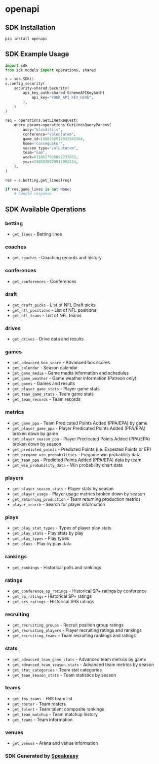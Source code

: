 # openapi

<!-- Start SDK Installation -->
## SDK Installation

```bash
pip install openapi
```
<!-- End SDK Installation -->

<!-- Start SDK Example Usage -->
## SDK Example Usage

```python
import sdk
from sdk.models import operations, shared

s = sdk.SDK()
s.config_security(
    security=shared.Security(
        api_key_auth=shared.SchemeAPIKeyAuth(
            api_key="YOUR_API_KEY_HERE",
        ),
    )
)
    
req = operations.GetLinesRequest(
    query_params=operations.GetLinesQueryParams(
        away="blanditiis",
        conference="voluptatem",
        game_id=1968362912832942364,
        home="consequatur",
        season_type="voluptatem",
        team="nam",
        week=6118617986052237062,
        year=2385020320511952434,
    ),
)
    
res = s.betting.get_lines(req)

if res.game_lines is not None:
    # handle response
```
<!-- End SDK Example Usage -->

<!-- Start SDK Available Operations -->
## SDK Available Operations

### betting

* `get_lines` - Betting lines

### coaches

* `get_coaches` - Coaching records and history

### conferences

* `get_conferences` - Conferences

### draft

* `get_draft_picks` - List of NFL Draft picks
* `get_nfl_positions` - List of NFL positions
* `get_nfl_teams` - List of NFL teams

### drives

* `get_drives` - Drive data and results

### games

* `get_advanced_box_score` - Advanced box scores
* `get_calendar` - Season calendar
* `get_game_media` - Game media information and schedules
* `get_game_weather` - Game weather information (Patreon only)
* `get_games` - Games and results
* `get_player_game_stats` - Player game stats
* `get_team_game_stats` - Team game stats
* `get_team_records` - Team records

### metrics

* `get_game_ppa` - Team Predicated Points Added (PPA/EPA) by game
* `get_player_game_ppa` - Player Predicated Points Added (PPA/EPA) broken down by game
* `get_player_season_ppa` - Player Predicated Points Added (PPA/EPA) broken down by season
* `get_predicted_points` - Predicted Points (i.e. Expected Points or EP)
* `get_pregame_win_probabilities` - Pregame win probability data
* `get_team_ppa` - Predicted Points Added (PPA/EPA) data by team
* `get_win_probability_data` - Win probability chart data

### players

* `get_player_season_stats` - Player stats by season
* `get_player_usage` - Player usage metrics broken down by season
* `get_returning_production` - Team returning production metrics
* `player_search` - Search for player information

### plays

* `get_play_stat_types` - Types of player play stats
* `get_play_stats` - Play stats by play
* `get_play_types` - Play types
* `get_plays` - Play by play data

### rankings

* `get_rankings` - Historical polls and rankings

### ratings

* `get_conference_sp_ratings` - Historical SP+ ratings by conference
* `get_sp_ratings` - Historical SP+ ratings
* `get_srs_ratings` - Historical SRS ratings

### recruiting

* `get_recruiting_groups` - Recruit position group ratings
* `get_recruiting_players` - Player recruiting ratings and rankings
* `get_recruiting_teams` - Team recruiting rankings and ratings

### stats

* `get_advanced_team_game_stats` - Advanced team metrics by game
* `get_advanced_team_season_stats` - Advanced team metrics by season
* `get_stat_categories` - Team stat categories
* `get_team_season_stats` - Team statistics by season

### teams

* `get_fbs_teams` - FBS team list
* `get_roster` - Team rosters
* `get_talent` - Team talent composite rankings
* `get_team_matchup` - Team matchup history
* `get_teams` - Team information

### venues

* `get_venues` - Arena and venue information

<!-- End SDK Available Operations -->

### SDK Generated by [Speakeasy](https://docs.speakeasyapi.dev/docs/using-speakeasy/client-sdks)
